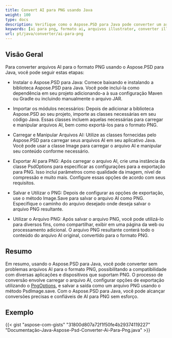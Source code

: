 ```yaml
---
title: Convert AI para PNG usando Java
weight: 100
type: docs
description: Verifique como o Aspose.PSD para Java pode converter um arquivo AI para PNG.
keywords: [ai para png, formato ai, arquivos illustrator, converter illustrator, png, api psd, java, exemplo de código]
url: pt/java/converter/ai-para-png
---
```


## **Visão Geral**
Para converter arquivos AI para o formato PNG usando o Aspose.PSD para Java, você pode seguir estas etapas:

- Instalar o Aspose.PSD para Java: Comece baixando e instalando a biblioteca Aspose.PSD para Java. Você pode incluí-la como dependência em seu projeto adicionando-a à sua configuração Maven ou Gradle ou incluindo manualmente o arquivo JAR.

- Importar os módulos necessários: Depois de adicionar a biblioteca Aspose.PSD ao seu projeto, importe as classes necessárias em seu código Java. Essas classes incluem aquelas necessárias para carregar e manipular arquivos AI, bem como exportá-los para o formato PNG.

- Carregar e Manipular Arquivos AI: Utilize as classes fornecidas pelo Aspose.PSD para carregar seus arquivos AI em seu aplicativo Java. Você pode usar a classe Image para carregar o arquivo AI e manipular seu conteúdo conforme necessário.

- Exportar AI para PNG: Após carregar o arquivo AI, crie uma instância da classe PsdOptions para especificar as configurações para a exportação para PNG. Isso inclui parâmetros como qualidade da imagem, nível de compressão e muito mais. Configure essas opções de acordo com seus requisitos.

- Salvar e Utilizar o PNG: Depois de configurar as opções de exportação, use o método Image.Save para salvar o arquivo AI como PNG. Especifique o caminho do arquivo desejado onde deseja salvar o arquivo PNG resultante.

- Utilizar o Arquivo PNG: Após salvar o arquivo PNG, você pode utilizá-lo para diversos fins, como compartilhar, exibir em uma página da web ou processamento adicional. O arquivo PNG resultante conterá todo o conteúdo do arquivo AI original, convertido para o formato PNG.

## **Resumo**
Em resumo, usando o Aspose.PSD para Java, você pode converter sem problemas arquivos AI para o formato PNG, possibilitando a compatibilidade com diversas aplicações e dispositivos que suportam PNG. O processo de conversão envolve carregar o arquivo AI, configurar opções de exportação utilizando o [PngOptions](https://reference.aspose.com/psd/java/com.aspose.psd.imageoptions/pngoptions/), e salvar a saída como um arquivo PNG usando o método PsdImage.save. Com o Aspose.PSD para Java, você pode alcançar conversões precisas e confiáveis de AI para PNG sem esforço.

## **Exemplo**
{{< gist "aspose-com-gists" "31800d807a72f1f50fe4b29374119227" "Documentação-Java-Aspose-Psd-Converter-Ai-Para-Png.java" >}}
